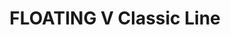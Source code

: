 --- 
title  : "FLOATING V Classic Line "
category   : "Floating trimming units for CNC machines"
headline   : " "
short_desc : "Floating trimming unit  "
long_desc : " "
img   : "/images/000wta04205g11s3_floating_komplett.png"
series : "/benz/wood/woodtoolingtechnologies/floatingtrimmings/"
link : "floatingv"
---